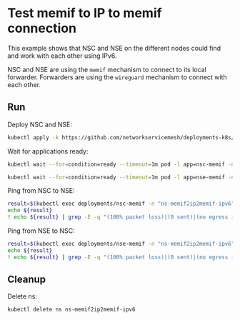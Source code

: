 # Test memif to IP to memif connection

This example shows that NSC and NSE on the different nodes could find and work with each other using IPv6.

NSC and NSE are using the `memif` mechanism to connect to its local forwarder.
Forwarders are using the `wireguard` mechanism to connect with each other.

## Run

Deploy NSC and NSE:
```bash
kubectl apply -k https://github.com/networkservicemesh/deployments-k8s/examples/features/ipv6/Memif2IP2Memif_ipv6?ref=11869f163c260a8492c8d25e7abd4902542ad0d3
```

Wait for applications ready:
```bash
kubectl wait --for=condition=ready --timeout=1m pod -l app=nsc-memif -n ns-memif2ip2memif-ipv6
```
```bash
kubectl wait --for=condition=ready --timeout=1m pod -l app=nse-memif -n ns-memif2ip2memif-ipv6
```

Ping from NSC to NSE:
```bash
result=$(kubectl exec deployments/nsc-memif -n "ns-memif2ip2memif-ipv6" -- vppctl ping 2001:db8:: repeat 4)
echo ${result}
! echo ${result} | grep -E -q "(100% packet loss)|(0 sent)|(no egress interface)"
```

Ping from NSE to NSC:
```bash
result=$(kubectl exec deployments/nse-memif -n "ns-memif2ip2memif-ipv6" -- vppctl ping 2001:db8::1 repeat 4)
echo ${result}
! echo ${result} | grep -E -q "(100% packet loss)|(0 sent)|(no egress interface)"
```

## Cleanup

Delete ns:
```bash
kubectl delete ns ns-memif2ip2memif-ipv6
```
